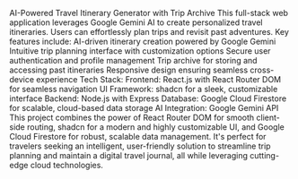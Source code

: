 AI-Powered Travel Itinerary Generator with Trip Archive
This full-stack web application leverages Google Gemini AI to create personalized travel itineraries. Users can effortlessly plan trips and revisit past adventures. Key features include:
AI-driven itinerary creation powered by Google Gemini
Intuitive trip planning interface with customization options
Secure user authentication and profile management
Trip archive for storing and accessing past itineraries
Responsive design ensuring seamless cross-device experience
Tech Stack:
Frontend: React.js with React Router DOM for seamless navigation
UI Framework: shadcn for a sleek, customizable interface
Backend: Node.js with Express
Database: Google Cloud Firestore for scalable, cloud-based data storage
AI Integration: Google Gemini API
This project combines the power of React Router DOM for smooth client-side routing, shadcn for a modern and highly customizable UI, and Google Cloud Firestore for robust, scalable data management. It's perfect for travelers seeking an intelligent, user-friendly solution to streamline trip planning and maintain a digital travel journal, all while leveraging cutting-edge cloud technologies.

